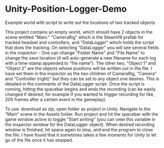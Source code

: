 # Unity-Position-Logger-Demo
Example world with script to write out the locations of two tracked objects

This project contains an empty world, which should have 2 objects in the scene entitled "Main:" "CameraRig" which is the SteamVR prefab for tracked headset and controllers, and "DataLogger" which holds the script that does the tracking. On selecting "DataLogger" you will see several fields in the inspector-- One can change "Folder Name" and "File Name" to change the save location (it will auto-generate a new filename for each log with a time-stamp appended to "file name"). The other two, "Object 1" and "Object 2" are the objects whose positions will be written out in the file. I have set them in the inspector as the two children of CameraRig, "Camera" and "Controller (right)" but they can be set to any object one desires.  This is detailed in the comments of the DataLogger script. Once the script is running, hitting the spacebar begins and ends the recording (can be easily changed if desired, for example if you wanted to trigger recording for like, 200 frames after a certain event in the gameplay).

To use: download as zip, open folder as project in Unity. Navigate to the "Main" scene in the Assets folder. Run project and hit the spacebar with the game window active to toggle "Start writing" (you can view this variable in the inspector window for the DataLogger object). When desired recording window is finished, hit space again to stop, and end the program to close the file. I have found that it sometimes takes a few moments for Unity to let go of the file once it has stopped.
